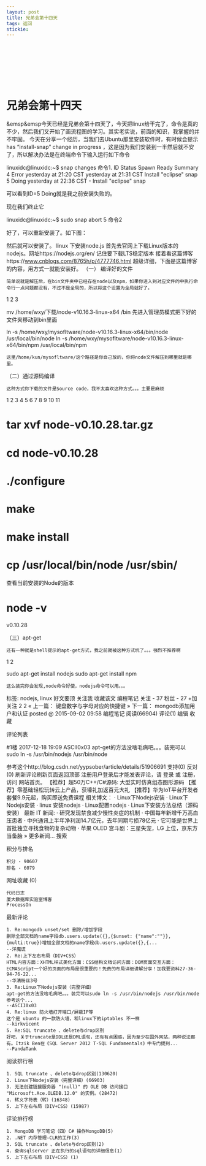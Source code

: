 ```yaml
---
layout: post
title: 兄弟会第十四天
tags: 返回
stickie: 
---
```

<br>
<br>
<br>
<br>
<br>
<br>


# 兄弟会第十四天  
&emsp&emsp今天已经是兄弟会第十四天了，今天把linux给干完了，命令是真的不少，然后我们又开始了画流程图的学习。其实老实说，前面的知识，我掌握的并不牢固。
今天在分享一个经历，当我们去Ubuntu那里安装软件时，有时候会提示 has “install-snap” change in progress ，这是因为我们安装到一半然后就不安了，所以解决办法是在终端命令下输入运行如下命令

linuxidc@linuxidc:~$ snap changes	命令1.
ID  Status  Spawn                  Ready                  Summary
4    Error  yesterday at 21:20 CST  yesterday at 21:31 CST  Install "eclipse" snap
5    Doing  yesterday at 22:36 CST  -                      Install "eclipse" snap

可以看到ID=5  Doing就是我之前安装失败的。

现在我们终止它

linuxidc@linuxidc:~$ sudo snap abort 5  命令2

好了，可以重新安装了。如下图：

然后就可以安装了。
linux 下安装node.js
首先去官网上下载Linux版本的nodejs。网址https://nodejs.org/en/  记住要下载LTS稳定版本
接着看这篇博客https://www.cnblogs.com/8765h/p/4777746.html  超级详细，下面是这篇博客的内容，用方式一就能安装好。
（一） 编译好的文件

    简单说就是解压后，在bin文件夹中已经存在node以及npm，如果你进入到对应文件的中执行命令行一点问题都没有，不过不是全局的，所以将这个设置为全局就好了。
1
2
3


   
mv /home/wxy/下载/node-v10.16.3-linux-x64 /bin  先进入管理员模式把下好的文件夹移动到bin里面

	
ln -s /home/wxy/mysofltware/node-v10.16.3-linux-x64/bin/node /usr/local/bin/node
ln -s /home/wxy/mysofltware/node-v10.16.3-linux-x64/bin/npm /usr/local/bin/npm

    这里/home/kun/mysofltware/这个路径是你自己放的，你将node文件解压到哪里就是哪里。

（二）通过源码编译

    这种方式你下载的文件是Source code，我不太喜欢这种方式。。。主要是麻烦
1
2
3
4
5
6
7
8
9
10
11
	
#  tar xvf node-v0.10.28.tar.gz 
#  cd node-v0.10.28 
#  ./configure 
# make 
# make install 
# cp /usr/local/bin/node /usr/sbin/ 
 
查看当前安装的Node的版本 
# node -v 
 
v0.10.28

（三）apt-get

    还有一种就是shell提示的apt-get方式，我之前就被这种方式坑了。。。强烈不推荐啊
1
2
	
sudo apt-get install nodejs
sudo apt-get install npm

    这么装完你会发现,node命令好使，nodejs命令可以用。。。
标签: nodejs, linux
好文要顶 关注我 收藏该文
编程笔记
关注 - 37
粉丝 - 27
+加关注
2
2
« 上一篇： 键盘数字与字母对应的快捷键
» 下一篇： mongodb添加用户和认证
posted @ 2015-09-02 09:58 编程笔记 阅读(66904) 评论(1) 编辑 收藏

评论列表
  
#1楼 2017-12-18 19:09 ASCII0x03
apt-get的方法没啥毛病吧。。。装完可以
sudo ln -s /usr/bin/nodejs /usr/bin/node

参考这个http://blog.csdn.net/yypsober/article/details/51906691
支持(0) 反对(0)
刷新评论刷新页面返回顶部
注册用户登录后才能发表评论，请 登录 或 注册， 访问 网站首页。
【推荐】超50万C++/C#源码: 大型实时仿真组态图形源码
【推荐】零基础轻松玩转云上产品，获壕礼加返百元大礼
【推荐】华为IoT平台开发者套餐9.9元起，购买即送免费课程
相关博文：
· Linux下Nodejs安装
· Linux下Nodejs安装
· linux 安装nodejs
· Linux配置nodejs
· Linux下安装方法总结（源码安装）
最新 IT 新闻:
· 研究发现禁食减少慢性炎症的机制
· 中国每年新增千万高血压患者
· 中兴通讯上半年净利润14.7亿元，去年同期亏损78亿元
· 它可能是世界上首批独立寻找食物的复杂动物
· 苹果 OLED 宫斗剧：三星失宠，LG 上位，京东方当备胎
» 更多新闻...
搜索
 
积分与排名

    积分 - 90607
    排名 - 6079

网址收藏 (0)

    代码日志
    厦大数据库实验室博客
    ProcessOn

最新评论

    1. Re:mongodb unset/set 删除/增加字段
    删除全部文档的name字段db.users.update({},{$unset: {"name":""}},{multi:true})增加全部文档的name字段db.users.update({},{...
    --洋魔谎
    2. Re:上下左右布局（DIV+CSS）
    HTML内容方面：XHTML样式美化方面：CSS结构文档访问方面：DOM页面交互方面：ECMAScript一个好的页面的布局是很重要的！免费的布局详细讲解分享！加我要资料27-36-94-76-22...
    --华清粉丝3号
    3. Re:Linux下Nodejs安装（完整详细）
    apt-get的方法没啥毛病吧。。。装完可以sudo ln -s /usr/bin/nodejs /usr/bin/node参考这个...
    --ASCII0x03
    4. Re:linux 防火墙打开端口/屏蔽IP等
    这个是 ubuntu 的一款防火墙，和linux下的iptables 不一样
    --kirkvicent
    5. Re:SQL truncate 、delete与drop区别
    好吧，关于truncate是DDL还是DML语句，还有有点困惑，因为至少在国外网站，两种说法都有。Itzik Ben在《SQL Server 2012 T-SQL Fundamentals》中专门提到...
    --PandaTank

阅读排行榜

    1. SQL truncate 、delete与drop区别(130620)
    2. Linux下Nodejs安装（完整详细）(66903)
    3. 无法创建链接服务器 "(null)" 的 OLE DB 访问接口 "Microsoft.Ace.OLEDB.12.0" 的实例。(28472)
    4. 转义字符表（转）(16348)
    5. 上下左右布局（DIV+CSS）(15987)

评论排行榜

    1. MongoDB 学习笔记（四）C# 操作MongoDB(5)
    2. .NET 内存管理—CLR的工作(3)
    3. SQL truncate 、delete与drop区别(2)
    4. 查询sqlserver 正在执行的sql语句的详细信息(1)
    5. 上下左右布局（DIV+CSS）(1)



